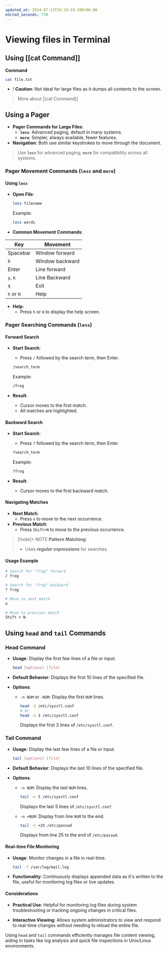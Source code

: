 ```yaml
---
updated_at: 2024-07-13T19:24:19.108+06:00
edited_seconds: 770
---
```

# Viewing files in Terminal
## Using [[cat Command]]

**Command**
```bash
cat file.txt
```
- ! **Caution**: Not ideal for large files as it dumps all contents to the screen.

> More about [[cat Command]]
## Using a Pager

- **Pager Commands for Large Files**:
  - **`less`**: Advanced paging, default in many systems.
  - **`more`**: Simpler, always available, fewer features.
- **Navigation**: Both use similar keystrokes to move through the document.

> Use **`less`** for advanced paging; **`more`** for compatibility across all systems.
### Pager Movement Commands (`less` and `more`)

#### Using `less`

- **Open File**:
  ```bash
  less filename
  ```
  Example: 
  ```bash
  less words
  ```

- **Common Movement Commands**:

| Key        | Movement        |
| ---------- | --------------- |
| Spacebar   | Window forward  |
| `b`        | Window backward |
| Enter      | Line forward    |
| `y`, `k`   | Line Backward   |
| `q`        | Exit            |
| `h` or `H` | Help            |

- **Help**:
  - Press `h` or `H` to display the help screen.

### Pager Searching Commands (`less`)

#### Forward Search

- **Start Search**:
  - Press `/` followed by the search term, then Enter.
  ```bash
  /search_term
  ```
  Example: 
  ```bash
  /frog
  ```

- **Result**:
  - Cursor moves to the first match.
  - All matches are highlighted.

#### Backward Search

- **Start Search**:
  - Press `?` followed by the search term, then Enter.
  ```bash
  ?search_term
  ```
  Example:
  ```bash
  ?frog
  ```

- **Result**:
  - Cursor moves to the first backward match.

#### Navigating Matches

- **Next Match**:
  - Press `n` to move to the next occurrence.
- **Previous Match**:
  - Press `Shift+N` to move to the previous occurrence.

> [!note]+ NOTE
> **Pattern Matching**:
>   - Uses ***regular expressions*** for searches.
  
#### Usage Example

```bash
# Search for "frog" forward
/ frog

# Search for "frog" backward
? frog

# Move to next match
n

# Move to previous match
Shift + N
```

## Using `head` and `tail` Commands

### Head Command

- **Usage**: Display the first few lines of a file or input.
  ```bash
  head [options] [file]
  ```

- **Default Behavior**: Displays the first 10 lines of the specified file.

- **Options**:
  - `-n NUM` or `-NUM`: Display the first `NUM` lines.
    ```bash
    head -3 /etc/sysctl.conf
    # Or
    head -n 3 /etc/sysctl.conf
    ```
    Displays the first 3 lines of `/etc/sysctl.conf`.

### Tail Command

- **Usage**: Display the last few lines of a file or input.
  ```bash
  tail [options] [file]
  ```

- **Default Behavior**: Displays the last 10 lines of the specified file.

- **Options**:
  - `-n NUM`: Display the last `NUM` lines.
    ```bash
    tail -n 5 /etc/sysctl.conf
    ```
    Displays the last 5 lines of `/etc/sysctl.conf`.

  - `-n +NUM`: Display from line `NUM` to the end.
    ```bash
    tail -n +25 /etc/passwd
    ```
    Displays from line 25 to the end of `/etc/passwd`.

#### Real-time File Monitoring

- **Usage**: Monitor changes in a file in real-time.
  ```bash
  tail -f /var/log/mail.log
  ```

- **Functionality**: Continuously displays appended data as it's written to the file, useful for monitoring log files or live updates.

#### Considerations

- **Practical Use**: Helpful for monitoring log files during system troubleshooting or tracking ongoing changes in critical files.

- **Interactive Viewing**: Allows system administrators to view and respond to real-time changes without needing to reload the entire file.

Using `head` and `tail` commands efficiently manages file content viewing, aiding in tasks like log analysis and quick file inspections in Unix/Linux environments.